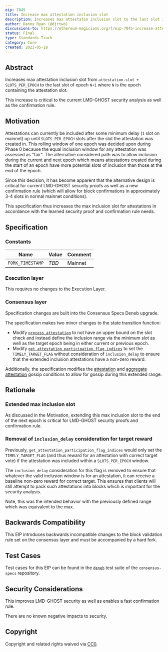 ```yaml
---
eip: 7045
title: Increase max attestation inclusion slot
description: Increases max attestaton inclusion slot to the last slot in `N+1` where `N` is the epoch containing the attestation's slot.
author: Danny Ryan (@djrtwo)
discussions-to: https://ethereum-magicians.org/t/eip-7045-increase-attestation-slot-inclusion-range/14342
status: Final
type: Standards Track
category: Core
created: 2023-05-18
---
```


## Abstract

Increases max attestation inclusion slot from `attestation.slot + SLOTS_PER_EPOCH` to the last slot of epoch `N+1` where `N` is the epoch containing the attestation slot.

This increase is critical to the current LMD-GHOST security analysis as well as the confirmation rule.

## Motivation

Attestations can currently be included after some minimum delay (`1` slot on mainnet) up until `SLOTS_PER_EPOCH` slots after the slot the attestation was created in. This rolling window of one epoch was decided upon during Phase 0 because the equal inclusion window for any attestation was assessed as "fair". The alternative considered path was to allow inclusion during the current and next epoch which means attestations created during the start of an epoch have more potential slots of inclusion than those at the end of the epoch.

Since this decision, it has become apparent that the alternative design is critical for current LMD-GHOST security proofs as well as a new confirmation rule (which will allow for block confirmations in approximately 3-4 slots in normal mainnet conditions).

This specification thus increases the max inclusion slot for attestations in accordance with the learned security proof and confirmation rule needs.

## Specification

### Constants

| Name | Value | Comment |
| - | - | - |
|`FORK_TIMESTAMP` | *TBD* | Mainnet |

### Execution layer

This requires no changes to the Execution Layer.

### Consensus layer

Specification changes are built into the Consensus Specs Deneb upgrade.

The specification makes two minor changes to the state transition function:

* Modify [`process_attestation`](https://github.com/ethereum/consensus-specs/blob/95f36d99cf4aa59974da06af24ef9a7c12d3c301/specs/deneb/beacon-chain.md#modified-process_attestation) to not have an upper bound on the slot check and instead define the inclusion range via the minimum slot as well as the target epoch being in either current or previous epoch.
* Modify [`get_attestation_participation_flag_indices`](https://github.com/ethereum/consensus-specs/blob/95f36d99cf4aa59974da06af24ef9a7c12d3c301/specs/deneb/beacon-chain.md#modified-get_attestation_participation_flag_indices) to set the `TIMELY_TARGET_FLAG` without consideration of `inclusion_delay` to ensure that the extended inclusion attestations have a non-zero reward.

Additionally, the specification modifies the [attestation](https://github.com/ethereum/consensus-specs/blob/95f36d99cf4aa59974da06af24ef9a7c12d3c301/specs/deneb/p2p-interface.md#beacon_attestation_subnet_id) and [aggregate attestation](https://github.com/ethereum/consensus-specs/blob/95f36d99cf4aa59974da06af24ef9a7c12d3c301/specs/deneb/p2p-interface.md#beacon_aggregate_and_proof) gossip conditions to allow for gossip during this extended range.

## Rationale

### Extended max inclusion slot

As discussed in the Motivation, extending this max inclusion slot to the end of the next epoch is critical for LMD-GHOST security proofs and confirmation rule.

### Removal of `inclusion_delay` consideration for target reward

Previously, `get_attestation_participation_flag_indices` would only set the `TIMELY_TARGET_FLAG` (and thus reward for an attestation with correct target vote) if the attestation was included within a `SLOTS_PER_EPOCH` window.

The `inclusion_delay` consideration for this flag is removed to ensure that whatever the valid inclusion window is for an attestation, it can receive a baseline non-zero reward for correct target. This ensures that clients will still attempt to pack such attestations into blocks which is important for the security analysis.

Note, this was the intended behavior with the previously defined range which was equivalent to the max.

## Backwards Compatibility

This EIP introduces backwards incompatible changes to the block validation rule set on the consensus layer and must be accompanied by a hard fork.

## Test Cases 

Test cases for this EIP can be found in the [`deneb`](https://github.com/ethereum/consensus-specs/tree/2297c09b7e457a13f7b2261a28cb45777be82f83/tests/core/pyspec/eth2spec/test/deneb) test suite of the `consensus-specs` repository. 

## Security Considerations

This improves LMD-GHOST security as well as enables a fast confirmation rule.

There are no known negative impacts to security.

## Copyright

Copyright and related rights waived via [CC0](../LICENSE.md).

